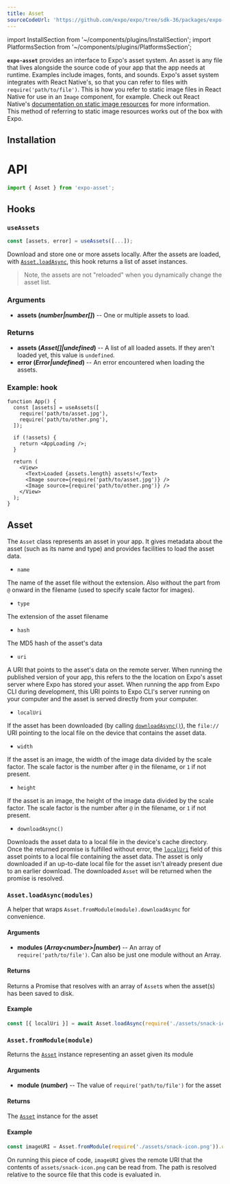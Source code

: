 ```yaml
---
title: Asset
sourceCodeUrl: 'https://github.com/expo/expo/tree/sdk-36/packages/expo-asset'
---
```


import InstallSection from '~/components/plugins/InstallSection';
import PlatformsSection from '~/components/plugins/PlatformsSection';

**`expo-asset`** provides an interface to Expo's asset system. An asset is any file that lives alongside the source code of your app that the app needs at runtime. Examples include images, fonts, and sounds. Expo's asset system integrates with React Native's, so that you can refer to files with `require('path/to/file')`. This is how you refer to static image files in React Native for use in an `Image` component, for example. Check out React Native's [documentation on static image resources](https://reactnative.dev/docs/images.html#static-image-resources) for more information. This method of referring to static image resources works out of the box with Expo.

<PlatformsSection android emulator ios simulator web />

## Installation

<InstallSection packageName="expo-asset" />

# API

```js
import { Asset } from 'expo-asset';
```

## Hooks

### `useAssets`

```ts
const [assets, error] = useAssets([...]);
```

Download and store one or more assets locally. After the assets are loaded, with [`Asset.loadAsync`](#assetloadasyncmodules), this hook returns a list of asset instances.

> Note, the assets are not "reloaded" when you dynamically change the asset list.

### Arguments

- **assets (_number|number[]_)** -- One or multiple assets to load.

### Returns

- **assets (_Asset[]|undefined_)** -- A list of all loaded assets. If they aren't loaded yet, this value is `undefined`.
- **error (_Error|undefined_)** -- An error encountered when loading the assets.

### Example: hook

```tsx
function App() {
  const [assets] = useAssets([
    require('path/to/asset.jpg'),
    require('path/to/other.png'),
  ]);

  if (!assets) {
    return <AppLoading />;
  }

  return (
    <View>
      <Text>Loaded {assets.length} assets!</Text>
      <Image source={require('path/to/asset.jpg')} />
      <Image source={require('path/to/other.png')} />
    </View>
  );
}
```

## Asset

The `Asset` class represents an asset in your app. It gives metadata about the asset (such as its name and type) and provides facilities to load the asset data.

- `name`

The name of the asset file without the extension. Also without the part from `@` onward in the filename (used to specify scale factor for images).

- `type`

The extension of the asset filename

- `hash`

The MD5 hash of the asset's data

- `uri`

A URI that points to the asset's data on the remote server. When running the published version of your app, this refers to the the location on Expo's asset server where Expo has stored your asset. When running the app from Expo CLI during development, this URI points to Expo CLI's server running on your computer and the asset is served directly from your computer.

- `localUri`

If the asset has been downloaded (by calling [`downloadAsync()`](#downloadasync)), the `file://` URI pointing to the local file on the device that contains the asset data.

- `width`

If the asset is an image, the width of the image data divided by the scale factor. The scale factor is the number after `@` in the filename, or `1` if not present.

- `height`

If the asset is an image, the height of the image data divided by the scale factor. The scale factor is the number after `@` in the filename, or `1` if not present.

- `downloadAsync()`

Downloads the asset data to a local file in the device's cache directory. Once the returned promise is fulfilled without error, the [`localUri`](#expoassetlocaluri 'Asset.localUri') field of this asset points to a local file containing the asset data. The asset is only downloaded if an up-to-date local file for the asset isn't already present due to an earlier download. The downloaded `Asset` will be returned when the promise is resolved.

### `Asset.loadAsync(modules)`

A helper that wraps `Asset.fromModule(module).downloadAsync` for convenience.

#### Arguments

- **modules (_Array\<number\>|number_)** -- An array of `require('path/to/file')`. Can also be just one module without an Array.

#### Returns

Returns a Promise that resolves with an array of `Asset`s when the asset(s) has been saved to disk.

#### Example

```ts
const [{ localUri }] = await Asset.loadAsync(require('./assets/snack-icon.png'));
```

### `Asset.fromModule(module)`

Returns the [`Asset`](#asset) instance representing an asset given its module

#### Arguments

- **module (_number_)** -- The value of `require('path/to/file')` for the asset

#### Returns

The [`Asset`](#asset) instance for the asset

#### Example

```javascript
const imageURI = Asset.fromModule(require('./assets/snack-icon.png')).uri;
```

On running this piece of code, `imageURI` gives the remote URI that the contents of `assets/snack-icon.png` can be read from. The path is resolved relative to the source file that this code is evaluated in.

#
